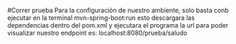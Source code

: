 #Correr prueba
Para la configuración de nuestro ambiente, solo basta conb ejecutar en la terminal mvn-spring-boot:run esto descargara las dependencias dentro del pom.xml y ejecutara el programa la url para poder visualizar nuestro endpoint es: localhost:8080/prueba/saludo

